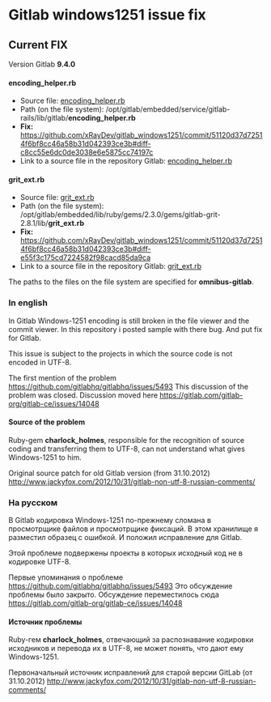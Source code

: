 # Gitlab windows1251 issue fix

## Current FIX
Version Gitlab **9.4.0**

#### encoding_helper.rb
* Source file: [encoding_helper.rb](https://github.com/xRayDev/gitlab_windows1251/blob/6abac2e77d4e4060ec9dcd12c55fd9a2845c211d/encoding_helper.rb)
* Path (on the file system): /opt/gitlab/embedded/service/gitlab-rails/lib/gitlab/**encoding_helper.rb**
* **Fix:** https://github.com/xRayDev/gitlab_windows1251/commit/51120d37d72514f6bf8cc46a58b31d042393ce3b#diff-c8cc55e6dc0de3038e6e5875cc74197c
* Link to a source file in the repository Gitlab: [encoding_helper.rb](https://gitlab.com/gitlab-org/gitlab-ce/blob/master/lib/gitlab/encoding_helper.rb)

#### grit_ext.rb
* Source file: [grit_ext.rb](https://github.com/xRayDev/gitlab_windows1251/blob/6abac2e77d4e4060ec9dcd12c55fd9a2845c211d/grit_ext.rb)
* Path (on the file system): /opt/gitlab/embedded/lib/ruby/gems/2.3.0/gems/gitlab-grit-2.8.1/lib/**grit_ext.rb**
* **Fix:** https://github.com/xRayDev/gitlab_windows1251/commit/51120d37d72514f6bf8cc46a58b31d042393ce3b#diff-e55f3c175cd7224582f98cacd85da9ca
* Link to a source file in the repository Gitlab: [grit_ext.rb](https://gitlab.com/gitlab-org/gitlab-grit/blob/master/lib/grit_ext.rb)

The paths to the files on the file system are specified for **omnibus-gitlab**.

### In english
In Gitlab Windows-1251 encoding is still broken in the file viewer and the commit viewer. 
In this repository i posted sample with there bug. And put fix for Gitlab.

This issue is subject to the projects in which the source code is not encoded in UTF-8.

The first mention of the problem https://github.com/gitlabhq/gitlabhq/issues/5493 This discussion of the problem was closed. Discussion moved here https://gitlab.com/gitlab-org/gitlab-ce/issues/14048

#### Source of the problem
Ruby-gem **charlock_holmes**, responsible for the recognition of source coding and transferring them to UTF-8, can not understand what gives Windows-1251 to him.

Original source patch for old Gitlab version (from 31.10.2012) http://www.jackyfox.com/2012/10/31/gitlab-non-utf-8-russian-comments/

### На русском
В Gitlab кодировка Windows-1251 по-прежнему сломана в просмотрщике файлов и просмотрщике фиксаций.
В этом хранилище я разместил образец с ошибкой. И положил исправление для Gitlab.

Этой проблеме подвержены проекты в которых исходный код не в кодировке UTF-8.

Первые упоминания о проблеме https://github.com/gitlabhq/gitlabhq/issues/5493 Это обсуждение проблемы было закрыто. Обсуждение переместилось сюда https://gitlab.com/gitlab-org/gitlab-ce/issues/14048

#### Источник проблемы
Ruby-гем **charlock_holmes**, отвечающий за распознавание кодировки исходников и перевода их в UTF-8, не может понять, что дают ему Windows-1251.

Первоначальный источник исправлений для старой версии GitLab (от 31.10.2012) http://www.jackyfox.com/2012/10/31/gitlab-non-utf-8-russian-comments/
